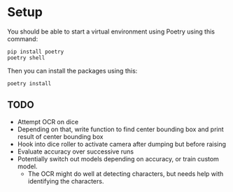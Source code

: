 # Setup

You should be able to start a virtual environment using Poetry using this command:
```shell
pip install poetry
poetry shell
```

Then you can install the packages using this:
```shell
poetry install
```

## TODO
 - Attempt OCR on dice
 - Depending on that, write function to find center bounding box and print result of center bounding box
 - Hook into dice roller to activate camera after dumping but before raising
 - Evaluate accuracy over successive runs
 - Potentially switch out models depending on accuracy, or train custom model.
   - The OCR might do well at detecting characters, but needs help with identifying the characters.